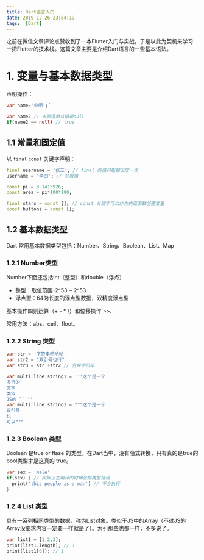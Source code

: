 ```yaml
---
title: Dart语言入门
date: 2019-12-26 23:54:19
tags:  [Dart]
---
```


之前在微信文章评论点赞收到了一本Flutter入门与实战，于是以此为契机来学习一把Flutter的技术栈。这篇文章主要是介绍Dart语言的一些基本语法。

# 1. 变量与基本数据类型

声明操作：
```Dart
var name='小明';`

var name2 // 未赋值默认值是null
if(name2 == null) // true
```

## 1.1 常量和固定值
以 `final` `const` 关键字声明：
```Dart
final username = '张三'; // final 的值只能被设定一次
username = '李四'; // 会报错

const pi = 3.1415926;
const area = pi*100*100;

final stars = const []; // const 关键字可以作为构造函数创建常量
const buttons = const [];
```

## 1.2 基本数据类型

Dart 常用基本数据类型包括：Number、String、Boolean、List、Map

### 1.2.1 Number类型
Number下面还包括int（整型）和double（浮点）
- 整型：取值范围-2^53 ~ 2^53
- 浮点型：64为长度的浮点型数据，双精度浮点型

基本操作四则运算（+ - * /）和位移操作 >>.

常用方法：abs、ceil、floot。

### 1.2.2 String 类型
```dart
var str = '字符串哈哈哈'
var str2 = "双引号也行"
var str3 = str +str2 // 合并字符串

var multi_line_string1 = '''这个是一个
多行的
文本
类似
JS的 ``'''
var multi_line_string1 = """这个是一个
双引号
也
可以"""
```

### 1.2.3 Boolean 类型
Boolean 是true or flase 的类型。在Dart当中，没有隐式转换，只有真的是true的bool类型才是这真的 true。
```dart
var sex = 'male'
if(sex) { // 实际上在编译的时候会报类型错误
  print('this people is a man') // 不会执行
}
```

### 1.2.4 List 类型
具有一系列相同类型的数据，称为List对象。类似于JS中的Array（不过JS的Array没要求内容一定要一样就是了）。索引那些也都一样，不多说了。

```dart
var list1 = [1,2,3];
print(list1.length); // 3
print(list1[0]); // 1
```